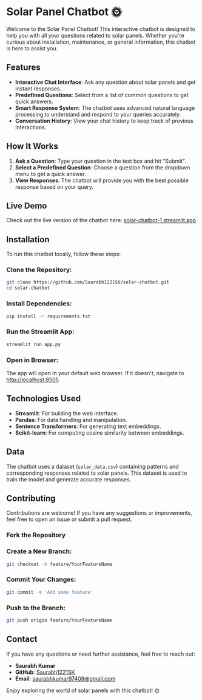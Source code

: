 # Solar Panel Chatbot 🌞

Welcome to the Solar Panel Chatbot! This interactive chatbot is designed to help you with all your questions related to solar panels. Whether you're curious about installation, maintenance, or general information, this chatbot is here to assist you.

## Features

- **Interactive Chat Interface**: Ask any question about solar panels and get instant responses.
- **Predefined Questions**: Select from a list of common questions to get quick answers.
- **Smart Response System**: The chatbot uses advanced natural language processing to understand and respond to your queries accurately.
- **Conversation History**: View your chat history to keep track of previous interactions.

## How It Works

1. **Ask a Question**: Type your question in the text box and hit "Submit".
2. **Select a Predefined Question**: Choose a question from the dropdown menu to get a quick answer.
3. **View Responses**: The chatbot will provide you with the best possible response based on your query.

## Live Demo
Check out the live version of the chatbot here: <a href="https://solar-chatbot-1.streamlit.app" target="_blank">solar-chatbot-1.streamlit.app</a>

## Installation

To run this chatbot locally, follow these steps:

### Clone the Repository:
```bash
git clone https://github.com/Saurabh1221SK/solar-chatbot.git
cd solar-chatbot
```

### Install Dependencies:
```bash
pip install -r requirements.txt
```

### Run the Streamlit App:
```bash
streamlit run app.py
```

### Open in Browser:
The app will open in your default web browser. If it doesn't, navigate to [http://localhost:8501](http://localhost:8501).

## Technologies Used

- **Streamlit**: For building the web interface.
- **Pandas**: For data handling and manipulation.
- **Sentence Transformers**: For generating text embeddings.
- **Scikit-learn**: For computing cosine similarity between embeddings.

## Data
The chatbot uses a dataset (`solar_data.csv`) containing patterns and corresponding responses related to solar panels. This dataset is used to train the model and generate accurate responses.

## Contributing

Contributions are welcome! If you have any suggestions or improvements, feel free to open an issue or submit a pull request.

### Fork the Repository

### Create a New Branch:
```bash
git checkout -b feature/YourFeatureName
```

### Commit Your Changes:
```bash
git commit -m 'Add some feature'
```

### Push to the Branch:
```bash
git push origin feature/YourFeatureName
```

## Contact

If you have any questions or need further assistance, feel free to reach out:

- **Saurabh Kumar**
- **GitHub**: [Saurabh1221SK](https://github.com/Saurabh1221SK)
- **Email**: saurabhkumar97408@gmail.com

Enjoy exploring the world of solar panels with this chatbot! 🌞

